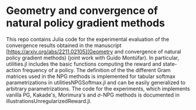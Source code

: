 # Geometry and convergence of natural policy gradient methods

This repo contains Julia code for the experimental evaluation of the convergence results obtained in the manuscript [https://arxiv.org/abs/2211.02105](Geometry and convergence of natural policy gradient methods) (joint work with Guido Montúfar). In particular, utilities.jl includes the basic functions computing the reward and state-action frequency of a policy. The definition of the the different Gram matrices used in the NPG methods is implemented for tabular softmax parametrizations in utilitiesNPGSoftmax.jl and can be easily generalized to arbitrary parametrizations. The code for the experiments, which implements vanilla PG, Kakade's, Morimura's and $\sigma$-NPG methods is documented in illustrationsUnregularizedReward.jl. 

